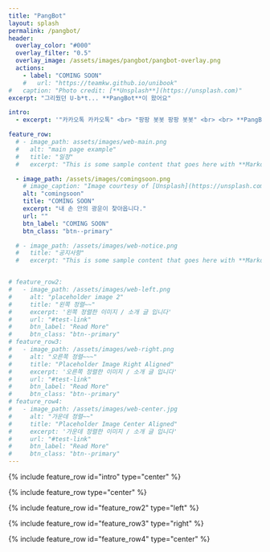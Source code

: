 ```yaml
---
title: "PangBot"
layout: splash
permalink: /pangbot/
header:
  overlay_color: "#000"
  overlay_filter: "0.5"
  overlay_image: /assets/images/pangbot/pangbot-overlay.png
  actions:
    - label: "COMING SOON"
    #   url: "https://teamkw.github.io/unibook"
#   caption: "Photo credit: [**Unsplash**](https://unsplash.com)"
excerpt: "그리웠던 U-b*t... **PangBot**이 왔어요"

intro: 
  - excerpt: '"카카오톡 카카오톡" <br> "팡팡 봇봇 팡팡 봇봇" <br> <br> **PangBot** '

feature_row:
  # - image_path: assets/images/web-main.png
  #   alt: "main page example"
  #   title: "일정"
  #   excerpt: "This is some sample content that goes here with **Markdown** formatting."

  - image_path: /assets/images/comingsoon.png
    # image_caption: "Image courtesy of [Unsplash](https://unsplash.com/)"
    alt: "comingsoon"
    title: "COMING SOON"
    excerpt: "내 손 안의 광운이 찾아옵니다."
    url: ""
    btn_label: "COMING SOON"
    btn_class: "btn--primary"

  # - image_path: /assets/images/web-notice.png
  #   title: "공지사항"
  #   excerpt: "This is some sample content that goes here with **Markdown** formatting."


# feature_row2:
#   - image_path: /assets/images/web-left.png
#     alt: "placeholder image 2"
#     title: "왼쪽 정렬~~"
#     excerpt: '왼쪽 정렬한 이미지 / 소개 글 입니다'
#     url: "#test-link"
#     btn_label: "Read More"
#     btn_class: "btn--primary"
# feature_row3:
#   - image_path: /assets/images/web-right.png
#     alt: "오른쪽 정렬~~~"
#     title: "Placeholder Image Right Aligned"
#     excerpt: '오른쪽 정렬한 이미지 / 소개 글 입니다'
#     url: "#test-link"
#     btn_label: "Read More"
#     btn_class: "btn--primary"
# feature_row4:
#   - image_path: /assets/images/web-center.jpg
#     alt: "가운데 정렬~~"
#     title: "Placeholder Image Center Aligned"
#     excerpt: '가운데 정렬한 이미지 / 소개 글 입니다'
#     url: "#test-link"
#     btn_label: "Read More"
#     btn_class: "btn--primary"
---
```


{% include feature_row id="intro" type="center" %}

{% include feature_row type="center" %}

{% include feature_row id="feature_row2" type="left" %}

{% include feature_row id="feature_row3" type="right" %}

{% include feature_row id="feature_row4" type="center" %}
